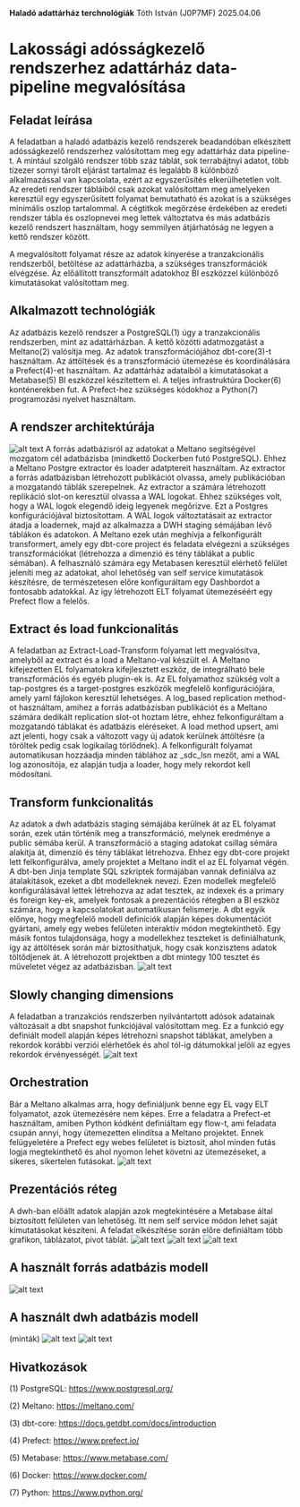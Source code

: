 **Haladó adattárház terchnológiák** Tóth István (J0P7MF) 2025.04.06

# Lakossági adósságkezelő rendszerhez adattárház data-pipeline megvalósítása

## Feladat leírása
A feladatban a haladó adatbázis kezelő rendszerek beadandóban elkészített adósságkezelő rendszerhez valósítottam meg egy adattárház data pipeline-t. A mintául szolgáló rendszer több száz táblát, sok terrabájtnyi adatot, több tízezer sornyi tárolt eljárást tartalmaz és legalább 8 különböző alkalmazással van kapcsolata, ezért az egyszerűsítés elkerülhetetlen volt. Az eredeti rendszer tábláiból csak azokat valósítottam meg amelyeken keresztül egy egyszerűsített folyamat bemutatható és azokat is a szükséges minimális oszlop tartalommal. A cégtitkok megőrzése érdekében az eredeti rendszer tábla és oszlopnevei meg lettek változtatva és más adatbázis kezelő rendszert használtam, hogy semmilyen átjárhatóság ne legyen a kettő rendszer között.

A megvalósított folyamat része az adatok kinyerése a tranzakcionális rendszerből, betöltése az adattárházba, a szükséges transzformációk elvégzése. Az előállított transzformált adatokhoz BI eszközzel különböző kimutatásokat valósítottam meg.

## Alkalmazott technológiák
Az adatbázis kezelő rendszer a PostgreSQL(1) úgy a tranzakcionális rendszerben, mint az adattárházban. A kettő közötti adatmozgatást a Meltano(2) valósítja meg. Az adatok transzformációjához dbt-core(3)-t használtam. Az áttöltések és a transzformáció ütemezése és koordinálására a Prefect(4)-et használtam. Az adattárház adataiból a kimutatásokat a Metabase(5) BI eszközzel készítettem el. A teljes infrastruktúra Docker(6) konténerekben fut. A Prefect-hez szükséges kódokhoz a Python(7) programozási nyelvet használtam.

## A rendszer architektúrája
![alt text](doc/image.png)
A forrás adatbázisról az adatokat a Meltano segítségével mozgatom cél adatbázisba (mindkettő Dockerben futó PostgreSQL). Ehhez a Meltano Postgre extractor és loader adatptereit használtam. Az extractor a forrás adatbázisban létrehozott publikációt olvassa, amely publikációban a mozgatandó táblák szerepelnek. Az extractor a számára létrehozott replikáció slot-on keresztül olvassa a WAL logokat. Ehhez szükséges volt, hogy a WAL logok elegendő ideig legyenek megőrizve. Ezt a Postgres konfigurációjával biztosítottam. A WAL logok változtatásait az extractor átadja a loadernek, majd az alkalmazza a DWH staging sémájában lévő táblákon és adatokon. A Meltano ezek után meghívja a felkonfigurált transformert, amely egy dbt-core project és feladata elvégezni a szükséges transzformációkat (létrehozza a dimenzió és tény táblákat a public sémában). A felhasználó számára egy Metabasen keresztül elérhető felület jeleníti meg az adatokat, ahol lehetőség van self service kimutatások készítésre, de természetesen előre konfiguráltam egy Dashbordot a fontosabb adatokkal. Az így létrehozott ELT folyamat ütemezéséért egy Prefect flow a felelős.

## Extract és load funkcionalitás
A feladatban az Extract-Load-Transform folyamat lett megvalósítva, amelyből az extract és a load a Meltano-val készült el. A Meltano kifejezetten EL folyamatokra kifejlesztett eszköz, de integrálható bele transzformációs és egyéb plugin-ek is. Az EL folyamathoz szükség volt a tap-postgres és a target-postgres eszközök megfelelő konfigurációjára, amely yaml fájlokon keresztül lehetséges. A log_based replication method-ot használtam, amihez a forrás adatbázisban publikációt és a Meltano számára dedikált replication slot-ot hoztam létre, ehhez felkonfiguráltam a mozgatandó táblákat és adatbázis eléréseket. A load method upsert, ami azt jelenti, hogy csak a változott vagy új adatok kerülnek áttöltésre (a töröltek pedig csak logikailag törlődnek). A felkonfigurált folyamat automatikusan hozzáadja minden táblához az _sdc_lsn mezőt, ami a WAL log azonosítója, ez alapján tudja a loader, hogy mely rekordot kell módosítani.

## Transform funkcionalitás
Az adatok a dwh adatbázis staging sémájába kerülnek át az EL folyamat során, ezek után történik meg a transzformáció, melynek eredménye a public sémába kerül. A transzformáció a staging adatokat csillag sémára alakítja át, dimenzió és tény táblákat létrehozva. Ehhez egy dbt-core projekt lett felkonfigurálva, amely projektet a Meltano indít el az EL folyamat végén. A dbt-ben Jinja template SQL szkriptek formájában vannak definiálva az átalakítások, ezeket a dbt modelleknek nevezi. Ezen modellek megfelelő konfigurálásával lettek létrehozva az adat tesztek, az indexek és a primary és foreign key-ek, amelyek fontosak a prezentációs rétegben a BI eszköz számára, hogy a kapcsolatokat automatikusan felismerje. A dbt egyik előnye, hogy megfelelő modell definíciók alapján képes dokumentációt gyártani, amely egy webes felületen interaktív módon megtekinthető. Egy másik fontos tulajdonsága, hogy a modellekhez teszteket is definiálhatunk, így az áttöltések során már biztosíthatjuk, hogy csak konzisztens adatok töltődjenek át. A létrehozott projektben a dbt mintegy 100 tesztet és műveletet végez az adatbázisban.
![alt text](doc/image-1.png)
 
## Slowly changing dimensions
A feladatban a tranzakciós rendszerben nyilvántartott adósok adatainak változásait a dbt snapshot funkciójával valósítottam meg. Ez a funkció egy definiált modell alapján képes létrehozni snapshot táblákat, amelyben a rekordok korábbi verziói elérhetőek és ahol tól-ig dátumokkal jelöli az egyes rekordok érvényességét.
![alt text](doc/image-2.png)
 
## Orchestration
Bár a Meltano alkalmas arra, hogy definiáljunk benne egy EL vagy ELT folyamatot, azok ütemezésére nem képes. Erre a feladatra a Prefect-et használtam, amiben Python kódként definiáltam egy flow-t, ami feladata csupán annyi, hogy ütemezetten elindítsa a Meltano projektet. Ennek felügyeletére a Prefect egy webes felületet is biztosít, ahol minden futás logja megtekinthető és ahol nyomon lehet követni az ütemezéseket, a sikeres, sikertelen futásokat.
![alt text](doc/image-3.png)
 
## Prezentációs réteg
A dwh-ban előállt adatok alapján azok megtekintésére a Metabase által biztosított felületen van lehetőség. Itt nem self service módon lehet saját kimutatásokat készíteni. A feladat elkészítése során előre definiáltam több grafikon, táblázatot, pivot táblát.
![alt text](doc/image-4.png)
![alt text](doc/image-5.png)
![alt text](doc/image-6.png) 

## A használt forrás adatbázis modell
![alt text](doc/image-7.png)

## A használt dwh adatbázis modell
(minták)
![alt text](doc/image-8.png)
![alt text](doc/image-9.png)

## Hivatkozások
(1) PostgreSQL: https://www.postgresql.org/

(2) Meltano: https://meltano.com/

(3) dbt-core: https://docs.getdbt.com/docs/introduction

(4) Prefect: https://www.prefect.io/

(5) Metabase: https://www.metabase.com/

(6) Docker: https://www.docker.com/

(7) Python: https://www.python.org/
